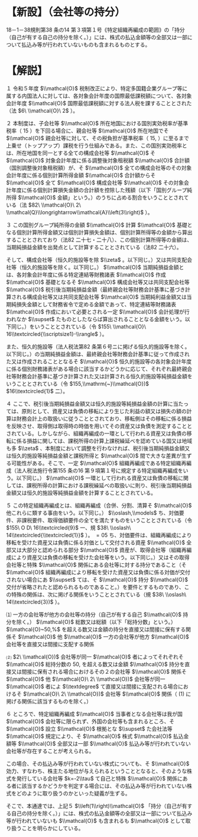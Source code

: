 # 【新設】（会社等の持分）

18－1－38規則第38 条の14 第３項第１号｟特定組織再編成の範囲｠の「持分（自己が有する自己の持分を除く。）」には、株式の払込金額等の全部又は一部について払込み等が行われていないものも含まれるものとする。

# 【解説】

１ 令和５年度 $\\mathcal{O}$ 税制改正により、特定多国籍企業グループ等に属する内国法人に対しては、各対象会計年度の国際最低課税額について、各対象会計年度 $\\mathcal{O}$ 国際最低課税額に対する法人税を課することとされた（法 $6\ \\mathcal{O}\ 2$ ）。

２ 本制度は、子会社等 $\\mathcal{O}$ 所在地国における国別実効税率が基準税率（ $15%$ ）を下回る場合に、親会社等 $\\mathcal{O}$ 所在地国でそ $\\mathcal{O}$ 親会社等に対して、その税負担が基準税率（ $15,%$ ）に至るまで上乗せ（トップアップ）課税を行う仕組みである。また、この国別実効税率とは、所在地国を同一とする全ての構成会社等 $\\mathcal{O}$ そ $\\mathcal{O}$ 対象会計年度に係る調整後対象租税額 $\\mathcal{O}$ 合計額（国別調整後対象租税額）が、そ $\\mathcal{O}$ 全ての構成会社等のその対象会計年度に係る個別計算所得金額 $\\mathcal{O}$ 合計額からそ $\\mathcal{O}$ 全て $\\mathcal{O}$ 構成会社等 $\\mathcal{O}$ その対象会計年度に係る個別計算損失金額の合計額を控除した残額（以下「国別グループ純所得 $\\mathcal{O}$ 金額」という。）のうちに占める割合をいうこととされている（法 $82\ \\mathcal{O}\ 2\ \\mathcal{Q}\\longrightarrow\\mathcal{A}\\left(3\\right)$ ）。

３ この国別グループ純所得の金額 $\\mathcal{O}$ 計算 $\\mathcal{O}$ 基礎となる個別計算所得金額又は個別計算損失金額は、個別計算所得等の金額から算出することとされており（法82 二十七・二十八）、この個別計算所得等の金額は、当期純損益金額を出発点として計算することとされている（法82 二十六）。

そして、構成会社等（恒久的施設等を除 $\\zeta$ 。以下同じ。）又は共同支配会社等（恒久的施設等を除く。以下同じ。） $\\mathcal{O}$ 当期純損益金額とは、各対象会計年度に係る特定連結等財務諸表 $\\mathcal{O}$ 作成 $\\mathcal{O}$ 基礎となるそ $\\mathcal{O}$ 構成会社等又は共同支配会社等 $\\mathcal{O}$ 税引後当期純損益金額（最終親会社等財務会計基準に基づき計算される構成会社等又は共同支配会社等 $\\mathcal{O}$ 当期純利益金額又は当期純損失金額として財務省令で定める金額であって、特定連結等財務諸表 $\\mathcal{O}$ 作成において必要とされる一定 $\\mathcal{O}$ 会計処理が行われなか $\\supset$ たものとしたならば算出されることとなる金額をいう。以下同じ。）をいうこととされている（令 $155\ \\mathcal{O}\ 16\\textcircled{\\scriptsize1}-\\rangle$ ）。

また、恒久的施設等（法人税法第82 条第６号ニに掲げる恒久的施設等を除く。以下同じ。）の当期純損益金額は、最終親会社等財務会計基準に従って作成された又は作成されることとなるそ $\\mathcal{O}$ 恒久的施設等の各対象会計年度に係る個別財務諸表がある場合に該当するかどうかに応じて、それぞれ最終親会社等財務会計基準に基づき計算された又は計算される恒久的施設等純損益金額をいうこととされている（令 $155,\\mathrm{~}\\mathcal{O})$ $16\\textcircled{1}$ 二）。

４ ここで、税引後当期純損益金額又は恒久的施設等純損益金額の計算に当たっては、原則として、資産又は負債の移転により生じた利益の額又は損失の額の計算は財務会計上の取扱いに従うこととされており、移転側はその移転に係る損益を反映させ、取得側は取得時の時価を用いてその資産又は負債を測定することとされている。しかしながら、組織再編成の一環として行われる資産又は負債の移転に係る損益に関しては、課税所得の計算上課税繰延べを認めている国又は地域も多 $\\zeta$ 、本制度において調整を行わなければ、税引後当期純損益金額又は恒久的施設等純損益金額と課税所得と $\\mathcal{O}$ 間で大きな差異が生ずる可能性がある。そこで、一定 $\\mathcal{O}$ 組織再編成である特定組織再編成（法人税法施行令第155 条の16 第９項第１号に規定する特定組織再編成をいう。以下同じ。） $\\mathcal{O}$ 一環として行われる資産又は負債の移転に関しては、課税所得の計算における課税繰延べの取扱いに則り、税引後当期純損益金額又は恒久的施設等純損益金額を計算することとされている。

５ この特定組織再編成とは、組織再編成（合併、分割、清算そ $\\mathcal{O}$ 他これらに類する事由をいう。以下同じ。） $\\oslash,\\models$ ち、対価要件、非課税要件、取得価額要件の全てを満たすものをいうこととされている（令 $155\ O D\ 16\\textcircled{9}$ 一、規 $38\ \\oslash\ 14\\textcircled{\\textcircled{1}}$ ）。 $=05$ ち、対価要件は、組織再編成により移転を受けた資産又は負債に係る対価として交付される資産 $\\mathcal{O}$ 全部又は大部分と認められる部分 $\\mathcal{O}$ 資産が、取得会社等（組織再編成により資産又は負債の移転を受けた会社等をいう。以下同じ。）又はその取得会社等と特殊 $\\mathcal{O}$ 関係にある会社等に対する持分であること（そ $\\mathcal{O}$ 組織再編成により移転を受けた資産又は負債に係る対価が交付されない場合にあ $\\supset$ ては、そ $\\mathcal{O}$ 持分 $\\mathcal{O}$ 交付が省略されたと認められるものであること。）を要件とするものであり、この特殊の関係は、次に掲げる関係をいうこととされている（規 $38\ \\oslash\ 14\\textcircled{3})$ ）。

⑴ 一方の会社等が他方の会社等の持分（自己が有する自己 $\\mathcal{O}$ 持分を除く。） $\\mathcal{O}$ 総数又は総額（以下「総持分数」という。） $\\mathcal{O}~50,%$ を超える数又は金額の持分を直接又は間接に保有する関係そ $\\mathcal{O}$ 他 $\\mathcal{O}$ 一方の会社等が他方 $\\mathcal{O}$ 会社等を直接又は間接に支配する関係

⑵ $2\ \\mathcal{O})$ 会社等が同一 $\\mathcal{O}$ 者によってそれぞれそ $\\mathcal{O}$ 総持分数の $50,%$ を超える数又は金額 $\\mathcal{O}$ 持分を直接又は間接に保有される場合におけるその２の会社等 $\\mathcal{O}$ 関係そ $\\mathcal{O}$ 他 $\\mathcal{O}\ 2\ \\mathcal{O})$ 会社等が同一 $\\mathcal{O}$ 者によ $\\textdegree$ て直接又は間接に支配される場合におけるそ $\\mathcal{O}\ 2\ \\mathcal{O})$ 会社等 $\\mathcal{O}$ 関係（ $(1)$ に掲げる関係に該当するものを除く。）

６ ところで、特定組織再編成 $\\mathcal{O}$ 当事者となる会社等は我が国 $\\mathcal{O}$ 会社等に限られず、外国の会社等も含まれるところ、そ $\\mathcal{O}$ 設立 $\\mathcal{O}$ 根拠とな $\\supset$ た会社法等 $\\mathcal{O}$ 規定により、そ $\\mathcal{O}$ 株式 $\\mathcal{O}$ 払込金額等 $\\mathcal{O}$ 全部又は一部 $\\mathcal{O}$ 払込み等が行われていない会社等が存在することが考えられる。

この場合、その払込み等が行われていない株式についても、そ $\\mathcal{O}$ 効力、すなわち、株主たる地位が与えられるということとなると、そのような株式を発行している会社等 $k=-2\\tau$ て自己と特殊 $\\mathcal{O}$ 関係にある者に該当するかどうかを判定する場合には、その払込み等が行われていない株式をどのように取り扱うのかといった疑義が生ずる。

そこで、本通達では、上記５ $\\left(1\\right)\\mathcal{O}$ 「持分（自己が有する自己の持分を除く。）」には、株式の払込金額等の全部又は一部について払込み等が行われていないも $\\mathcal{O}$ も含まれるも $\\mathcal{O}$ として取り扱うことを明らかにしている。